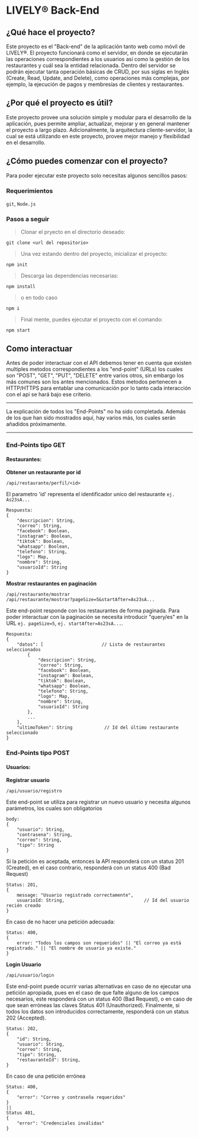 # LIVELY® Back-End

## ¿Qué hace el proyecto?
Este proyecto es el "Back-end" de la aplicación tanto web como móvil de LIVELY®. 
El proyecto funcionará como el servidor, en donde se ejecutarán las operaciones correspondientes a los usuarios así como la gestión de los restaurantes y cuál sea la entidad relacionada. Dentro del servidor se podrán ejecutar tanta operación básicas de CRUD, por sus siglas en Inglés (Create, Read, Update, and Delete), como operaciones más complejas, por ejemplo, la ejecución de pagos y membresías de clientes y restaurantes.

## ¿Por qué el proyecto es útil?
Este proyecto provee una solución simple y modular para el desarrollo de la aplicación, pues permite ampliar, actualizar, mejorar y en general mantener el proyecto a largo plazo. Adicionalmente, la arquitectura cliente-servidor, la cual se está utilizando en este proyecto, provee mejor manejo y flexibilidad en el desarrollo.

## ¿Cómo puedes comenzar con el proyecto?
Para poder ejecutar este proyecto solo necesitas algunos sencillos pasos:
### Requerimientos
`git`, `Node.js`

### Pasos a seguir
> Clonar el pryecto en el directorio deseado:
```
git clone <url del repositorio>
```

> Una vez estando dentro del proyecto, inicializar el proyecto:
```
npm init
```

> Descarga las dependencias necesarias:
```
npm install
```
> o en todo caso
```
npm i
```

> Final mente, puedes ejecutar el proyecto con el comando:
```
npm start
```


## Como interactuar
Antes de poder interactuar con el API debemos tener en cuenta que existen multiples metodos correspondientes a los "end-point" (URLs) los cuales son "POST", "GET", "PUT", "DELETE" entre varios otros, sin embargo los más comunes son los antes mencionados. Estos metodos pertenecen a HTTP/HTTPS para entablar una comunicación por lo tanto cada interacción con el api se hará bajo ese criterio.
***
La explicación de todos los "End-Points" no ha sido completada. Además de los que han sido mostrados aquí, hay varios más, los cuales serán añadidos próximamente.
***

### End-Points tipo GET
#### Restaurantes:
**Obtener un restaurante por id**
```
/api/restaurante/perfil/<id>
```
El parametro 'id' representa el identificador unico del restaurante `ej. As23sA...`
```
Respuesta:
{
    "descripcion": String,
    "correo": String,
    "facebook": Boolean,
    "instagram": Boolean,
    "tiktok": Boolean,
    "whatsapp": Boolean,
    "telefono": String,
    "logo": Map,
    "nombre": String,
    "usuarioId": String
}
```

**Mostrar restaurantes en paginación**
```
/api/restaurante/mostrar
/api/restaurante/mostrar?pageSize=5&startAfter=As23sA...
```
Este end-point responde con los restaurantes de forma paginada. Para poder interactuar con la paginación se necesita introducir "query/es" en la URL `ej. pageSize=5`, `ej. startAfter=As23sA...`.
```
Respuesta:
{
    "datos": [                      // Lista de restaurantes seleccionados
        {
            "descripcion": String,
            "correo": String,
            "facebook": Boolean,
            "instagram": Boolean,
            "tiktok": Boolean,
            "whatsapp": Boolean,
            "telefono": String,
            "logo": Map,
            "nombre": String,
            "usuarioId": String
        },
        ...
    ],
    "ultimoToken": String            // Id del último restaurante seleccionado
}
```
### End-Points tipo POST
#### Usuarios:
**Registrar usuario**
```
/api/usuario/registro
```
Este end-point se utiliza para registrar un nuevo usuario y necesita algunos parámetros, los cuales son obligatorios
```
body:
{
    "usuario": String,
    "contrasena": String,
    "correo": String,
    "tipo": String
}
```
Si la petición es aceptada, entonces la API responderá con un status 201 (Created), en el caso contrario, responderá con un status 400 (Bad Request)
```
Status: 201,
{
    message: "Usuario registrado correctamente",
    usuarioId: String,                              // Id del usuario recién creado
}
```
En caso de no hacer una petición adecuada:
```
Status: 400,
{
    error: "Todos los campos son requeridos" || "El correo ya está registrado." || "El nombre de usuario ya existe."
}
```
**Login Usuario**
```
/api/usuario/login
```
Este end-point puede ocurrir varias alternativas en caso de no ejecutar una petición apropiada, pues en el caso de que falte alguno de los campos necesarios, este responderá con un status 400 (Bad Request), o en caso de que sean erróneas las claves Status 401 (Unauthorized). Finalmente, si todos los datos son introducidos correctamente, responderá con un status 202 (Accepted).
```
Status: 202,
{
    "id": String,
    "usuario": String,
    "correo": String,
    "tipo": String,
    "restauranteId": String,
}
```
En caso de una petición errónea
```
Status: 400,
{
    "error": "Correo y contraseña requeridos"
}
||
Status 401,
{
    "error": "Credenciales inválidas"
}
```
